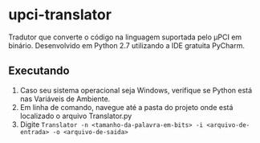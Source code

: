 upci-translator
===============

Tradutor que converte o código na linguagem suportada pelo µPCI em binário. Desenvolvido em Python 2.7 utilizando a IDE gratuita PyCharm.

## Executando ##

1. Caso seu sistema operacional seja Windows, verifique se Python está nas Variáveis de Ambiente.
2. Em linha de comando, navegue até a pasta do projeto onde está localizado o arquivo Translator.py
3. Digite `Translator -n <tamanho-da-palavra-em-bits> -i <arquivo-de-entrada> -o <arquivo-de-saida>`

